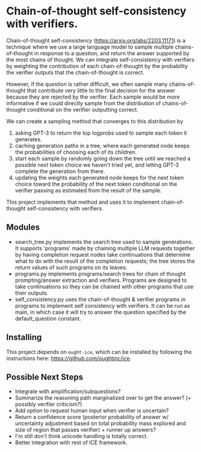 # Chain-of-thought self-consistency with verifiers. 

Chain-of-thought self-consistency (https://arxiv.org/abs/2203.11171) is a technique where we use a large language model to sample multiple chains-of-thought in response to a question, and return the answer supported by the most chains of thought.
We can integrate self-consistency with verifiers by weighting the contribution of each chain-of-thought by the probability the verifier outputs that the chain-of-thought is correct.

However, if the question is rather difficult,
we often sample many chains-of-thought that contribute very little to the final decision for the answer because they are rejected by the verifier. 
Each sample would be more informative if we could directly sample from the distribution of chains-of-thought conditional on the verifier outputting correct. 

We can create a sampling method that converges to this distribution by 
1. asking GPT-3 to return the top logprobs used to sample each token it generates. 
2. caching generation paths in a tree, where each generated node keeps the probabilities of choosing each of its children. 
3. start each sample by randomly going down the tree until we reached a possible next token choice we haven't tried yet, and letting GPT-3 complete the generation from there. 
4. updating the weights each generated node keeps for the next token choice toward the probability of the next token conditional on the verifier passing as estimated from the result of the sample. 

This project implements that method and uses it to implement chain-of-thought self-consistency with verifiers. 

## Modules
- search_tree.py implements the search tree used to sample generations. 
It supports 'programs' made by chaining multiple LLM requests together by having
completion request nodes take continuations that determine what to do with the result of the completion requests; the tree stores the return values of such programs on its leaves. 
- programs.py implements programs/search trees for chain of thought prompting/answer extraction and verifiers. 
Programs are designed to take continuations so they can be chained with other programs that use their outputs. 
- self_consistency.py uses the chain-of-thought & verifier programs in programs to implement self consistency with verifiers. It can be run as main, in which case it will try to answer the question specified by the default_question constant. 

## Installing
This project depends on `ought-ice`, which can be installed by following the instructions here: https://github.com/oughtinc/ice. 

## Possible Next Steps
- Integrate with amplification/subquestions?
- Summarize the reasoning path marginalized over to get the answer? (+ possibly verifier criticism?)
- Add option to request human input when verifier is uncertain?
- Return a confidence score (posterior probability of answer w/ uncertainty adjustment based on total probability mass explored and size of region that passes verifier) + runner up answers?
- I'm still don't think unicode handling is totally correct. 
- Better integration with rest of ICE framework.